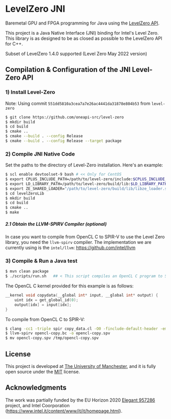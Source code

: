 # LevelZero JNI 

Baremetal GPU and FPGA programming for Java using the [LevelZero API](https://spec.oneapi.io/level-zero/latest/index.html). 


This project is a Java Native Interface (JNI) binding for Intel's Level Zero. This library is as designed to be as closed as possible to the LevelZero API for C++. 


Subset of LevelZero 1.4.0 supported (Level Zero May 2022 version)


## Compilation & Configuration of the JNI Level-Zero API 

### 1) Install Level-Zero


Note: Using commit `551dd5810a3cea7a7e26ac4441da31878e804b53` from `level-zero` 


```bash
$ git clone https://github.com/oneapi-src/level-zero
$ mkdir build
$ cd build
$ cmake ..
$ cmake --build . --config Release
$ cmake --build . --config Release --target package
```


### 2) Compile JNI Native Code 

Set the paths to the directory of Level-Zero installation. Here's an example:

```bash
$ scl enable devtoolset-9 bash # << Only for CentOS
$ export CPLUS_INCLUDE_PATH=/path/to/level-zero/include:$CPLUS_INCLUDE_PATH
$ export LD_LIBRARY_PATH=/path/to/level-zero/build/lib:$LD_LIBRARY_PATH 
$ export ZE_SHARED_LOADER="/path/to/level-zero/build/lib/libze_loader.so"
$ cd levelZeroLib
$ mkdir build
$ cd build
$ cmake .. 
$ make 
```

##### 2.1 Obtain the LLVM-SPIRV Compiler (optional)

In case you want to compile from OpenCL C to SPIR-V to use the Level Zero library, you need the `llvm-spirv` compiler.
The implementation we are currently using is the `intel/llvm`: https://github.com/intel/llvm 


### 3) Compile & Run a Java test


```bash
$ mvn clean package
$ ./scripts/run.sh   ## < This script compiles an OpenCL C program to SPIR-V using the llvm-spirv compiler (see 2.1)
```

The OpenCL C kernel provided for this example is as follows:


```c
__kernel void copydata(__global int* input, __global int* output) {
	uint idx = get_global_id(0);
	output[idx] = input[idx];
}
```

To compile from OpenCL C to SPIR-V:

```bash
$ clang -cc1 -triple spir copy_data.cl -O0 -finclude-default-header -emit-llvm-bc -o opencl-copy.bc
$ llvm-spirv opencl-copy.bc -o opencl-copy.spv
$ mv opencl-copy.spv /tmp/opencl-copy.spv
```

## License

This project is developed at [The University of Manchester](https://www.manchester.ac.uk/), and it is fully open source under the [MIT](https://github.com/beehive-lab/levelzero-jni/blob/master/LICENSE) license.


## Acknowledgments

The work was partially funded by the EU Horizon 2020 [Elegant 957286](https://www.elegant-h2020.eu/) project, and Intel Coorporation (https://www.intel.it/content/www/it/it/homepage.html).

